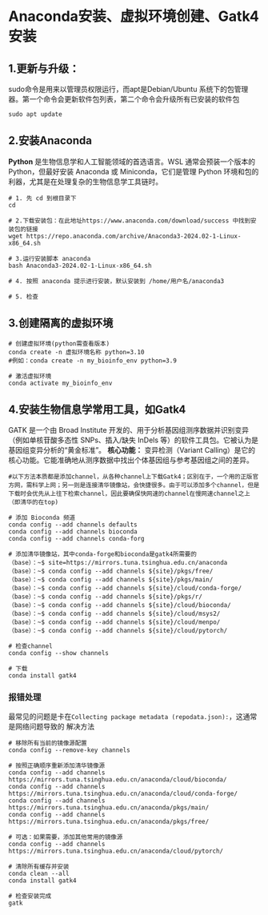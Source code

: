 # Anaconda安装、虚拟环境创建、Gatk4安装
## 1.更新与升级：
sudo命令是用来以管理员权限运行，而apt是Debian/Ubuntu 系统下的包管理器。第一个命令会更新软件包列表，第二个命令会升级所有已安装的软件包
```
sudo apt update
```

## 2.安装Anaconda
**Python** 是生物信息学和人工智能领域的首选语言。WSL 通常会预装一个版本的 Python，但最好安装 Anaconda 或 Miniconda，它们是管理 Python 环境和包的利器，尤其是在处理复杂的生物信息学工具链时。
```
# 1. 先 cd 到根目录下
cd

# 2.下载安装包：在此地址https://www.anaconda.com/download/success 中找到安装包的链接
wget https://repo.anaconda.com/archive/Anaconda3-2024.02-1-Linux-x86_64.sh

# 3.运行安装脚本 anaconda
bash Anaconda3-2024.02-1-Linux-x86_64.sh

# 4. 按照 anaconda 提示进行安装，默认安装到 /home/用户名/anaconda3

# 5. 检查
```

## 3.创建隔离的虚拟环境
```
# 创建虚拟环境(python需查看版本)
conda create -n 虚拟环境名称 python=3.10
#例如：conda create -n my_bioinfo_env python=3.9

# 激活虚拟环境
conda activate my_bioinfo_env
```

## 4.安装生物信息学常用工具，如Gatk4
GATK 是一个由 Broad Institute 开发的、用于分析基因组测序数据并识别变异（例如单核苷酸多态性 SNPs、插入/缺失 InDels 等）的软件工具包。它被认为是基因组变异分析的“黄金标准”。 **核心功能：** 变异检测（Variant Calling）是它的核心功能。它能准确地从测序数据中找出个体基因组与参考基因组之间的差异。
```
#以下方法本质都是添加channel，从各种channel上下载Gatk4；区别在于，一个用的正版官方网，需科学上网；另一则是连接清华镜像站，会快捷很多。由于可以添加多个channel，但是下载时会优先从上往下检索channel，因此要确保快网速的channel在慢网速channel之上（即清华的在top)

# 添加 Bioconda 频道 
conda config --add channels defaults 
conda config --add channels bioconda 
conda config --add channels conda-forg

# 添加清华镜像站，其中conda-forge和bioconda是gatk4所需要的
（base）：~$ site=https://mirrors.tuna.tsinghua.edu.cn/anaconda
（base）：~$ conda config --add channels ${site}/pkgs/free/
（base）：~$ conda config --add channels ${site}/pkgs/main/
（base）：~$ conda config --add channels ${site}/cloud/conda-forge/
（base）：~$ conda config --add channels ${site}/pkgs/r/
（base）：~$ conda config --add channels ${site}/cloud/bioconda/
（base）：~$ conda config --add channels ${site}/cloud/msys2/
（base）：~$ conda config --add channels ${site}/cloud/menpo/
（base）：~$ conda config --add channels ${site}/cloud/pytorch/

# 检查channel
conda config --show channels

# 下载
conda install gatk4
```

### 报错处理
最常见的问题是卡在`Collecting package metadata (repodata.json):`，这通常是网络问题导致的 
解决方法
```
# 移除所有当前的镜像源配置
conda config --remove-key channels

# 按照正确顺序重新添加清华镜像源
conda config --add channels https://mirrors.tuna.tsinghua.edu.cn/anaconda/cloud/bioconda/
conda config --add channels https://mirrors.tuna.tsinghua.edu.cn/anaconda/cloud/conda-forge/
conda config --add channels https://mirrors.tuna.tsinghua.edu.cn/anaconda/pkgs/main/
conda config --add channels https://mirrors.tuna.tsinghua.edu.cn/anaconda/pkgs/free/

# 可选：如果需要，添加其他常用的镜像源
conda config --add channels https://mirrors.tuna.tsinghua.edu.cn/anaconda/cloud/pytorch/

# 清除所有缓存并安装
conda clean --all
conda install gatk4

# 检查安装完成
gatk
```

